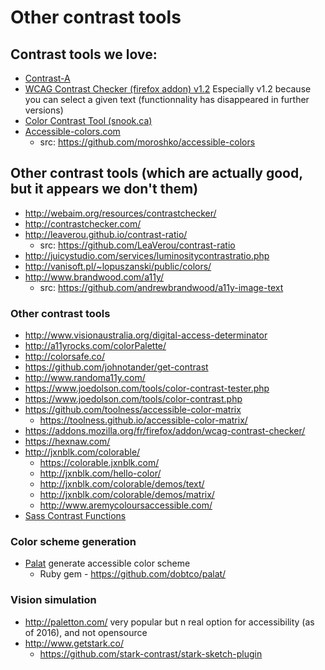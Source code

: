 # Other contrast tools

## Contrast tools we love:

* [Contrast-A](http://www.dasplankton.de/ContrastA/)
* [WCAG Contrast Checker (firefox addon) v1.2](https://addons.mozilla.org/fr/firefox/addon/wcag-contrast-checker/versions/?page=1#version-1.2) Especially v1.2 because you can select a given text (functionnality has disappeared in further versions)
* [Color Contrast Tool (snook.ca)](http://snook.ca/technical/colour_contrast/colour.html)
* [Accessible-colors.com](http://accessible-colors.com/)
    * src: https://github.com/moroshko/accessible-colors

## Other contrast tools (which are actually good, but it appears we don't them)
* http://webaim.org/resources/contrastchecker/
* http://contrastchecker.com/
* http://leaverou.github.io/contrast-ratio/
    * src: https://github.com/LeaVerou/contrast-ratio
* http://juicystudio.com/services/luminositycontrastratio.php
* http://vanisoft.pl/~lopuszanski/public/colors/
* http://www.brandwood.com/a11y/ 
    * src: https://github.com/andrewbrandwood/a11y-image-text

### Other contrast tools 
* http://www.visionaustralia.org/digital-access-determinator
* http://a11yrocks.com/colorPalette/
* http://colorsafe.co/
* https://github.com/johnotander/get-contrast
* http://www.randoma11y.com/
* https://www.joedolson.com/tools/color-contrast-tester.php
* https://www.joedolson.com/tools/color-contrast.php
* https://github.com/toolness/accessible-color-matrix
    * https://toolness.github.io/accessible-color-matrix/
* https://addons.mozilla.org/fr/firefox/addon/wcag-contrast-checker/
* https://hexnaw.com/
* http://jxnblk.com/colorable/
    * https://colorable.jxnblk.com/
    * http://jxnblk.com/hello-color/
    * http://jxnblk.com/colorable/demos/text/
    * http://jxnblk.com/colorable/demos/matrix/
    * http://www.aremycoloursaccessible.com/
* [Sass Contrast Functions](https://codepen.io/giana/project/full/ZWbGzD)

### Color scheme generation

* [Palat](https://dobtco.github.io/palat/) generate accessible color scheme
    * Ruby gem - https://github.com/dobtco/palat/

### Vision simulation

* http://paletton.com/ very popular but n real option for accessibility (as of 2016), and not opensource
* http://www.getstark.co/
    * https://github.com/stark-contrast/stark-sketch-plugin


